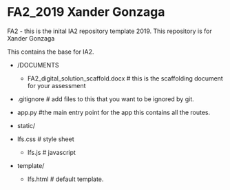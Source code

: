 # FA2_2019 Xander Gonzaga
FA2 - this is the inital IA2 repository template 2019.
This repository is for Xander Gonzaga

This contains the base for IA2.

* /DOCUMENTS
  * FA2_digital_solution_scaffold.docx  # this is the scaffolding document for your assessment
  
* .gitignore # add files to this that you want to be ignored by git.

* app.py #the main entry point for the app this contains all the routes.

* static/

* lfs.css # style sheet
  * lfs.js  # javascript
  
* template/
  * lfs.html  # default template.
